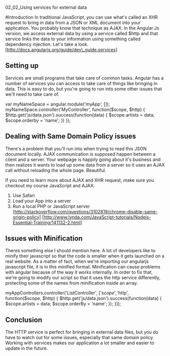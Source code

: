 02_02_Using services for external data

#Introduction
In traditional JavaScript, you can use what's called an XHR request to bring in data from a JSON or XML document into your application. You probably know that technique as AJAX. 
In the Angular.Js version, we access external data by using a service called $http and that service links the data to your information using something called dependency injection. Let's take a look.
[http://docs.angularjs.org/guide/dev\_guide.services]

## Setting up
Services are small programs that take care of common tasks. Angular has a number of services you can access to take care of things like bringing in data. This is easy to do, but you're going to run into some other issues that we'll need to take care of.

var myNameSpace = angular.module('myApp', []);
myNameSpace.controller('MyController', function($scope, $http) {
  $http.get('js/data.json').success(function(data) {
  $scope.artists = data;
  $scope.orderby = 'name';
  })
});

## Dealing with Same Domain Policy issues
There's a problem that you'll run into when trying to read this JSON document locally. AJAX communication is supposed happen between a client and a server. Your webpage is happily going about it's business and then realizes it wants to load up some data from a server so it uses an AJAX call without reloading the whole page. Beautiful.

If you need to learn more about AJAX and XHR request, make sure you checkout my course JavaScript and AJAX.

1. Use Safari
2. Load your App into a server
3. Run a local PHP or JavaScript server
[http://stackoverflow.com/questions/3102819/chrome-disable-same-origin-policy]
[http://www.lynda.com/JavaScript-tutorials/Nodejs-Essential-Training/141132-2.html]

## Issues with Minification
Theres something else I should mention here. A lot of developers like to minify their javascript so that the code is smaller when it gets launched on a real website. As a matter of fact, when we're importing our angularjs javascript file, it is in this minified format. Minification can cause problems with angular because of the way it works internally. In order to fix that, we're going to modify our script so that  it uses the http service differently, protecting some of the names from minification inside an array.

myAppControllers.controller('ListController', ['$scope', '$http',
function($scope, $http) {
  $http.get('js/data.json').success(function(data) {
  $scope.artists = data;
  $scope.orderBy = 'name';
  });
}]);


## Conclusion
The HTTP service is perfect for bringing in external data files, but you do have to watch out for some issues, especially that same domain policy. Working with services makes our application a lot smaller and easier to update in the future.
